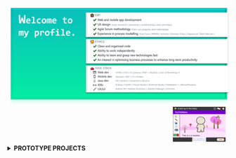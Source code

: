 <img src="https://github.com/NicoleTYF/NicoleTYF/blob/main/bg.png"/>

<marquee>
  <img src="https://github.com/NicoleTYF/NicoleTYF/blob/main/prototype1.png" width="120" height="80" alt="Natural"/>
</marquee>

<details><summary> 
  <b>PROTOTYPE PROJECTS</b>
  </summary>
<br>

> &emsp;[📚🎨 Fableous](https://xd.adobe.com/view/23aaa02e-69e1-4a3e-425c-89c35f1d31ef-559b/) <br> &emsp;&emsp;- a tablet classroom app facilitating conversations between autistic individuals and other classmates <br>

> &emsp;[🌱👩🏻‍🌾 Plant Canteen](https://xd.adobe.com/view/380cef9b-fbe4-4880-50a0-cb059ef36559-4e3d/) <br> &emsp;&emsp;- a mobile app for urban domestic plant owner to sell extra food waste as plant fertilizers <br>

> &emsp;[🎩🏛 Galleria Queensland](https://invis.io/76TELTMDRNM#/378005803_Wf_3_Story) <br> 
&emsp;&emsp;- a mobile website for a museum portraying old Queensland furnitures and pictures <br> 
&emsp;&emsp;- multi-player mini-games users can earn virtual coins from <br> 
&emsp;&emsp;- spend them on antique furnitures in the ultimate house decoration game!
</details>

<!--
**NicoleTYF/NicoleTYF** is a ✨ _special_ ✨ repository because its `README.md` (this file) appears on your GitHub profile.

Here are some ideas to get you started:

- 🔭 I’m currently working on ...
- 🌱 I’m currently learning ...
- 👯 I’m looking to collaborate on ...
- 🤔 I’m looking for help with ...
- 💬 Ask me about ...
- 📫 How to reach me: ...
- 😄 Pronouns: ...
- ⚡ Fun fact: ...
-->
